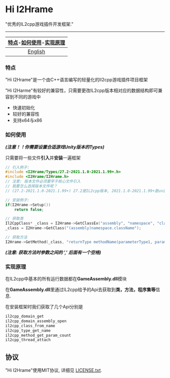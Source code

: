 # Hi I2Hrame

"优秀的IL2cpp游戏插件开发框架."

------

| [特点](#特点)-[如何使用](#如何使用)-[实现原理](#实现原理) |
| :-------------------------------------------------------: |
|                  [English](README.EN.md)                  |



### 特点

"Hi I2Hrame"是一个由C++语言编写的轻量化的Il2cpp游戏插件项目框架

"Hi I2Harme"有较好的兼容性，只需要更改IL2cpp版本相对应的数据结构即可兼容到不同的游戏中

- 快速初始化
- 较好的兼容性
- 支持x64与x86

### 如何使用

***(注意！！你需要设置合适游戏Unity版本的Types)***

只需要将一些文件**引入**并**安装**一遍框架

```cpp
// 引入例子:
#include <I2Hrame/Types/27.2-2021.1.0-2021.1.99+.h>
#include <I2Hrame/I2Hrame.h>
// 注意: 版本文件必须要早于核心文件引入
// 我要怎么选择版本文件呢？
// (27.2-2021.1.0-2021.1.99+) 27.2是IL2cpp版本, 2021.1.0-2021.1.99+是unity版本
```

```cpp
// 安装例子:
if(I2Hrame->Setup())
    return false;
```

```cpp
// 获取类
Il2CppClass* _class = I2Hrame->GetClassEx("assembly", "namespace", "className");
_class = I2Hrame->GetClass("(assembly)namespace.className");

// 获取方法
I2Hrame->GetMethod(_class, "returnType methodName(parameterType1, parameterType2)");
```

***(注意: 获取方法时参数之间的 ',' 后面有一个空格)***

### 实现原理

在IL2cpp中基本的所有运行数据都在**GameAssembly.dll**模块

在**GameAssembly.dll**里通过IL2cpp给予的Api去获取到**类，方法，程序集等**信息.

在安装框架时我们获取了几个Api分别是

```cpp
il2cpp_domain_get
il2cpp_domain_assembly_open
il2cpp_class_from_name
il2cpp_type_get_name
il2cpp_method_get_param_count
il2cpp_thread_attach
```

协议
-------

"Hi I2Hrame"使用MIT协议, 详细见 [LICENSE.txt](https://github.com/MidTerm-CN/I2Hrame/blob/main/LICENSE.txt).
